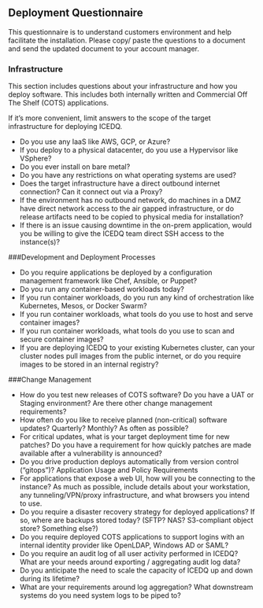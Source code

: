 ## Deployment Questionnaire
This questionnaire is to understand customers environment and help facilitate the installation. Please copy/ paste the questions to a document and send the updated document to your account manager.  

### Infrastructure

This section includes questions about your infrastructure and how you deploy software. This includes both internally written and Commercial Off The Shelf (COTS) applications.

If it’s more convenient, limit answers to the scope of the target infrastructure for deploying ICEDQ.

* Do you use any IaaS like AWS, GCP, or Azure?
* If you deploy to a physical datacenter, do you use a Hypervisor like VSphere?
* Do you ever install on bare metal?
* Do you have any restrictions on what operating systems are used?
* Does the target infrastructure have a direct outbound internet connection? Can it connect out via a Proxy?
* If the environment has no outbound network, do machines in a DMZ have direct network access to the air gapped infrastructure, or do release artifacts need to be copied to physical media for installation?
* If there is an issue causing downtime in the on-prem application, would you be willing to give the ICEDQ team direct SSH access to the instance(s)?

###Development and Deployment Processes

* Do you require applications be deployed by a configuration management framework like Chef, Ansible, or Puppet?
* Do you run any container-based workloads today?
* If you run container workloads, do you run any kind of orchestration like Kubernetes, Mesos, or Docker Swarm?
* If you run container workloads, what tools do you use to host and serve container images?
* If you run container workloads, what tools do you use to scan and secure container images?
* If you are deploying ICEDQ to your existing Kubernetes cluster, can your cluster nodes pull images from the public internet, or do you require images to be stored in an internal registry?

###Change Management

* How do you test new releases of COTS software? Do you have a UAT or Staging environment? Are there other change management requirements?
* How often do you like to receive planned (non-critical) software updates? Quarterly? Monthly? As often as possible?
* For critical updates, what is your target deployment time for new patches? Do you have a requirement for how quickly patches are made available after a vulnerability is announced?
* Do you drive production deploys automatically from version control (“gitops”)?
Application Usage and Policy Requirements
* For applications that expose a web UI, how will you be connecting to the instance? As much as possible, include details about your workstation, any tunneling/VPN/proxy infrastructure, and what browsers you intend to use.
* Do you require a disaster recovery strategy for deployed applications? If so, where are backups stored today? (SFTP? NAS? S3-compliant object store? Something else?)
* Do you require deployed COTS applications to support logins with an internal identity provider like OpenLDAP, Windows AD or SAML?
* Do you require an audit log of all user activity performed in ICEDQ? What are your needs around exporting / aggregating audit log data?
* Do you anticipate the need to scale the capacity of ICEDQ up and down during its lifetime?
* What are your requirements around log aggregation? What downstream systems do you need system logs to be piped to?
